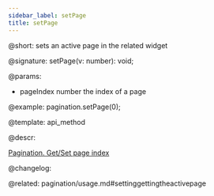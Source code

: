 ```yaml
---
sidebar_label: setPage
title: setPage
---          
```


@short: sets an active page in the related widget

@signature: setPage(v: number): void;


@params:
- pageIndex     number      the index of a page



@example:
pagination.setPage(0);


@template: api_method

@descr:





[Pagination. Get/Set page index](https://snippet.dhtmlx.com/qepjgf7h)

@changelog:

@related: pagination/usage.md#settinggettingtheactivepage
